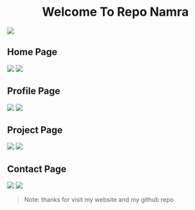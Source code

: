 <h1 align="center"> Welcome To Repo Namra </h1>

<img src="https://user-images.githubusercontent.com/73097560/115834477-dbab4500-a447-11eb-908a-139a6edaec5c.gif" />

## Home Page
<img src="https://media.discordapp.net/attachments/1125700600387084318/1126435777908310046/image.png?width=1252&height=625" />

<img src="https://user-images.githubusercontent.com/73097560/115834477-dbab4500-a447-11eb-908a-139a6edaec5c.gif" />

## Profile Page
<img src="https://media.discordapp.net/attachments/1125700600387084318/1126435984003846215/image.png?width=1252&height=625">

<img src="https://user-images.githubusercontent.com/73097560/115834477-dbab4500-a447-11eb-908a-139a6edaec5c.gif" />

## Project Page
<img src="https://media.discordapp.net/attachments/1125700600387084318/1126436280398516284/image.png?width=1245&height=625">

<img src="https://user-images.githubusercontent.com/73097560/115834477-dbab4500-a447-11eb-908a-139a6edaec5c.gif" />

## Contact Page
<img src="https://media.discordapp.net/attachments/1125700600387084318/1126436705151496202/image.png?width=1245&height=625">

<img src="https://user-images.githubusercontent.com/73097560/115834477-dbab4500-a447-11eb-908a-139a6edaec5c.gif" />

> Note: thanks for visit my website and my github repo 